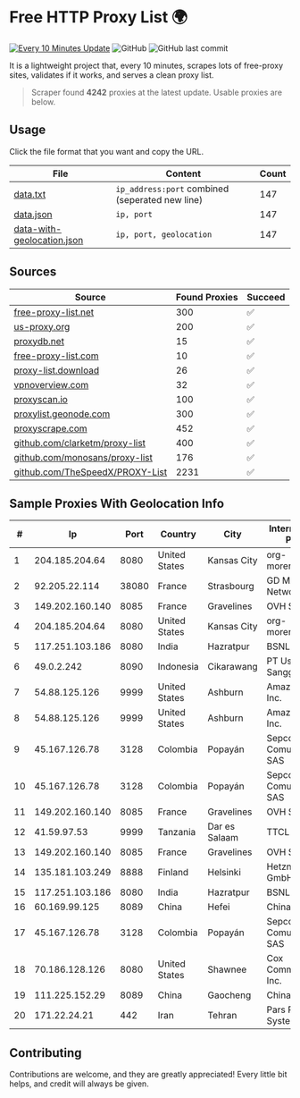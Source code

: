
# Free HTTP Proxy List 🌍

[![Every 10 Minutes Update](https://github.com/mertguvencli/http-proxy-list/actions/workflows/main.yml/badge.svg?branch=main)](https://github.com/mertguvencli/http-proxy-list/actions/workflows/main.yml)
![GitHub](https://img.shields.io/github/license/mertguvencli/http-proxy-list)
![GitHub last commit](https://img.shields.io/github/last-commit/mertguvencli/http-proxy-list)

It is a lightweight project that, every 10 minutes, scrapes lots of free-proxy sites, validates if it works, and serves a clean proxy list.


> Scraper found **4242** proxies at the latest update. Usable proxies are below.

## Usage

Click the file format that you want and copy the URL.


|File|Content|Count|
|----|-------|-----|
|[data.txt](https://raw.githubusercontent.com/mertguvencli/http-proxy-list/main/proxy-list/data.txt)|`ip_address:port` combined (seperated new line)|147|
|[data.json](https://raw.githubusercontent.com/mertguvencli/http-proxy-list/main/proxy-list/data.json)|`ip, port`|147|
|[data-with-geolocation.json](https://raw.githubusercontent.com/mertguvencli/http-proxy-list/main/proxy-list/data-with-geolocation.json)|`ip, port, geolocation`|147|

## Sources

|Source|Found Proxies|Succeed|
|------|-------------|-------|
|[free-proxy-list.net](https://free-proxy-list.net)|300|✅|
|[us-proxy.org](https://www.us-proxy.org)|200|✅|
|[proxydb.net](http://proxydb.net)|15|✅|
|[free-proxy-list.com](https://free-proxy-list.com/?page=&port=&type%5B%5D=http&type%5B%5D=https&up_time=0&search=Search)|10|✅|
|[proxy-list.download](https://www.proxy-list.download/HTTP)|26|✅|
|[vpnoverview.com](https://vpnoverview.com/privacy/anonymous-browsing/free-proxy-servers)|32|✅|
|[proxyscan.io](https://www.proxyscan.io)|100|✅|
|[proxylist.geonode.com](https://proxylist.geonode.com/api/proxy-list?limit=300&page=1&sort_by=lastChecked&sort_type=desc&protocols=http,https)|300|✅|
|[proxyscrape.com](https://api.proxyscrape.com/v2/?request=displayproxies&protocol=http&timeout=10000&country=all&ssl=all&anonymity=all)|452|✅|
|[github.com/clarketm/proxy-list](https://raw.githubusercontent.com/clarketm/proxy-list/master/proxy-list-raw.txt)|400|✅|
|[github.com/monosans/proxy-list](https://raw.githubusercontent.com/monosans/proxy-list/main/proxies/http.txt)|176|✅|
|[github.com/TheSpeedX/PROXY-List](https://raw.githubusercontent.com/TheSpeedX/PROXY-List/master/http.txt)|2231|✅|


## Sample Proxies With Geolocation Info

|#|Ip|Port|Country|City|Internet Service Provider|
|-|--|----|-------|----|-------------------------|
|1|204.185.204.64|8080|United States|Kansas City|org-morenet.more.net|
|2|92.205.22.114|38080|France|Strasbourg|GD MASS Network|
|3|149.202.160.140|8085|France|Gravelines|OVH SAS|
|4|204.185.204.64|8080|United States|Kansas City|org-morenet.more.net|
|5|117.251.103.186|8080|India|Hazratpur|BSNL Internet|
|6|49.0.2.242|8090|Indonesia|Cikarawang|PT Usaha Adi Sanggoro|
|7|54.88.125.126|9999|United States|Ashburn|Amazon.com, Inc.|
|8|54.88.125.126|9999|United States|Ashburn|Amazon.com, Inc.|
|9|45.167.126.78|3128|Colombia|Popayán|Sepcom Comunicaciones SAS|
|10|45.167.126.78|3128|Colombia|Popayán|Sepcom Comunicaciones SAS|
|11|149.202.160.140|8085|France|Gravelines|OVH SAS|
|12|41.59.97.53|9999|Tanzania|Dar es Salaam|TTCL|
|13|149.202.160.140|8085|France|Gravelines|OVH SAS|
|14|135.181.103.249|8888|Finland|Helsinki|Hetzner Online GmbH|
|15|117.251.103.186|8080|India|Hazratpur|BSNL Internet|
|16|60.169.99.125|8089|China|Hefei|Chinanet|
|17|45.167.126.78|3128|Colombia|Popayán|Sepcom Comunicaciones SAS|
|18|70.186.128.126|8080|United States|Shawnee|Cox Communications Inc.|
|19|111.225.152.29|8089|China|Gaocheng|Chinanet|
|20|171.22.24.21|442|Iran|Tehran|Pars Parva System LLC|



## Contributing

Contributions are welcome, and they are greatly appreciated! Every
little bit helps, and credit will always be given.

